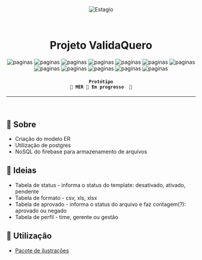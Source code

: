 <div align="center" id="top"> 
  <img src="https://firebasestorage.googleapis.com/v0/b/vxfontes.appspot.com/o/pics%20projects%2Fvalidaquero%2FvalidaQuero.png?alt=media&token=a22a195b-e266-4eb5-b30c-5db30954c5a3" alt="Estagio" />

  &#xa0;
</div>

<h1 align="center">
	Projeto ValidaQuero
</h1>

<p align="center">
  <img alt="paginas" src="https://img.shields.io/badge/tabela_de_usuario-pendente-red">
  <img alt="paginas" src="https://img.shields.io/badge/tabela_de_perfil-pendente-red">
  <img alt="paginas" src="https://img.shields.io/badge/tabela_de_template-pendente-red">
  <img alt="paginas" src="https://img.shields.io/badge/tabela_de_status-pendente-red">
  <img alt="paginas" src="https://img.shields.io/badge/tabela_de_arquivos-pendente-red">
  <img alt="paginas" src="https://img.shields.io/badge/tabela_de_formato-pendente-red">
  <img alt="paginas" src="https://img.shields.io/badge/tabela_de_aprovado-pendente-red">
  <img alt="paginas" src="https://img.shields.io/badge/fixando_status-pendente-red">
  <img alt="paginas" src="https://img.shields.io/badge/fixando_perfil-pendente-red">
  <img alt="paginas" src="https://img.shields.io/badge/fixando_formato-pendente-red">
  <img alt="paginas" src="https://img.shields.io/badge/fixando_aprovado-pendente-red">
  <img alt="paginas" src="https://img.shields.io/badge/populando_tabela-pendente-red">
</p>

<!-- Status -->

<h4 align="center"> 
	
	Protótipo
	🚧 MER 🚀 Em progresso  🚧
</h4> 

<hr>

<br>

## :dart: Sobre ##

- Criação do modelo ER 
- Utilização de postgres
- NoSQL do firebase para armazenamento de arquivos

## 💫 Ideias ##
- Tabela de status - informa o status do template: desativado, ativado, pendente
- Tabela de formato - csv, xls, xlsx
- Tabela de aprovado - informa o status do arquivo e faz contagem(?): aprovado ou negado
- Tabela de perfil - time, gerente ou gestão

## :rocket: Utilização ##

- [Pacote de ilustrações](https://www.drawkit.com/illustrations/product-project-managers-illustrations)
